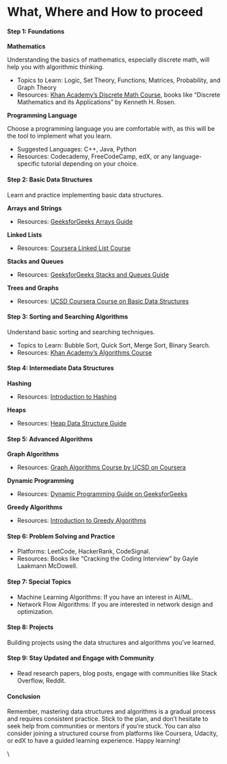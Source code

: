 # What, Where and How to proceed

#### Step 1: Foundations

**Mathematics**

Understanding the basics of mathematics, especially discrete math, will help you with algorithmic thinking.

* Topics to Learn: Logic, Set Theory, Functions, Matrices, Probability, and Graph Theory
* Resources: [Khan Academy’s Discrete Math Course](https://www.khanacademy.org/computing/computer-science), books like “Discrete Mathematics and its Applications” by Kenneth H. Rosen.

**Programming Language**

Choose a programming language you are comfortable with, as this will be the tool to implement what you learn.

* Suggested Languages: C++, Java, Python
* Resources: Codecademy, FreeCodeCamp, edX, or any language-specific tutorial depending on your choice.

#### Step 2: Basic Data Structures

Learn and practice implementing basic data structures.

**Arrays and Strings**

* Resources: [GeeksforGeeks Arrays Guide](https://www.geeksforgeeks.org/array-data-structure/)

**Linked Lists**

* Resources: [Coursera Linked List Course](https://www.coursera.org/learn/data-structures)

**Stacks and Queues**

* Resources: [GeeksforGeeks Stacks and Queues Guide](https://www.geeksforgeeks.org/stack-data-structure/)

**Trees and Graphs**

* Resources: [UCSD Coursera Course on Basic Data Structures](https://www.coursera.org/learn/data-structures)

#### Step 3: Sorting and Searching Algorithms

Understand basic sorting and searching techniques.

* Topics to Learn: Bubble Sort, Quick Sort, Merge Sort, Binary Search.
* Resources: [Khan Academy’s Algorithms Course](https://www.khanacademy.org/computing/computer-science/algorithms)

#### Step 4: Intermediate Data Structures

**Hashing**

* Resources: [Introduction to Hashing](https://www.geeksforgeeks.org/hashing-data-structure/)

**Heaps**

* Resources: [Heap Data Structure Guide](https://www.geeksforgeeks.org/heap-data-structure/)

#### Step 5: Advanced Algorithms

**Graph Algorithms**

* Resources: [Graph Algorithms Course by UCSD on Coursera](https://www.coursera.org/learn/algorithms-on-graphs)

**Dynamic Programming**

* Resources: [Dynamic Programming Guide on GeeksforGeeks](https://www.geeksforgeeks.org/dynamic-programming/)

**Greedy Algorithms**

* Resources: [Introduction to Greedy Algorithms](https://www.geeksforgeeks.org/greedy-algorithms/)

#### Step 6: Problem Solving and Practice

* Platforms: LeetCode, HackerRank, CodeSignal.
* Resources: Books like “Cracking the Coding Interview” by Gayle Laakmann McDowell.

#### Step 7: Special Topics

* Machine Learning Algorithms: If you have an interest in AI/ML.
* Network Flow Algorithms: If you are interested in network design and optimization.

#### Step 8: Projects

Building projects using the data structures and algorithms you’ve learned.

#### Step 9: Stay Updated and Engage with Community

* Read research papers, blog posts, engage with communities like Stack Overflow, Reddit.

#### Conclusion

Remember, mastering data structures and algorithms is a gradual process and requires consistent practice. Stick to the plan, and don’t hesitate to seek help from communities or mentors if you’re stuck. You can also consider joining a structured course from platforms like Coursera, Udacity, or edX to have a guided learning experience. Happy learning!

\
